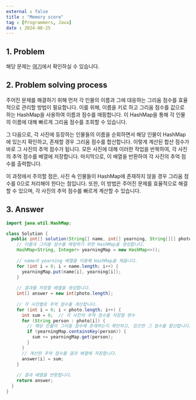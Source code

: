 ```yaml
---
external : false
title : "Memory score"
tag : [Programmers, Java]
date : 2024-08-25
---
```


## 1. Problem

해당 문제는 [여기](https://school.programmers.co.kr/learn/courses/30/lessons/176963)에서 확인하실 수 있습니다.

## 2. Problem solving process

주어진 문제를 해결하기 위해 먼저 각 인물의 이름과 그에 대응하는 그리움 점수를 효율적으로 관리할 방법이 필요합니다. 이를 위해, 이름을 키로 하고 그리움 점수를 값으로 하는 HashMap을 사용하여 이름과 점수를 매핑합니다. 이 HashMap을 통해 각 인물의 이름에 대해 빠르게 그리움 점수를 조회할 수 있습니다.

그 다음으로, 각 사진에 등장하는 인물들의 이름을 순회하면서 해당 인물이 HashMap에 있는지 확인하고, 존재할 경우 그리움 점수를 합산합니다. 이렇게 계산된 합산 점수가 바로 그 사진의 추억 점수가 됩니다. 모든 사진에 대해 이러한 작업을 반복하여, 각 사진의 추억 점수를 배열에 저장합니다. 마지막으로, 이 배열을 반환하여 각 사진의 추억 점수를 출력합니다.

이 과정에서 주의할 점은, 사진 속 인물들이 HashMap에 존재하지 않을 경우 그리움 점수를 0으로 처리해야 한다는 점입니다. 또한, 이 방법은 주어진 문제를 효율적으로 해결할 수 있으며, 각 사진의 추억 점수를 빠르게 계산할 수 있습니다.

## 3. Answer

```java
import java.util.HashMap;

class Solution {
  public int[] solution(String[] name, int[] yearning, String[][] photo) {
    // 이름과 그리움 점수를 매핑하기 위한 HashMap을 생성합니다.
    HashMap<String, Integer> yearningMap = new HashMap<>();
    
    // name과 yearning 배열을 이용해 HashMap을 채웁니다.
    for (int i = 0; i < name.length; i++) {
      yearningMap.put(name[i], yearning[i]);
    }
    
    // 결과를 저장할 배열을 생성합니다.
    int[] answer = new int[photo.length];
    
    // 각 사진별로 추억 점수를 계산합니다.
    for (int i = 0; i < photo.length; i++) {
      int sum = 0;  // 각 사진의 추억 점수를 저장할 변수
      for (String person : photo[i]) {
        // 해당 인물이 그리움 점수에 존재하는지 확인하고, 있으면 그 점수를 합산합니다.
        if (yearningMap.containsKey(person)) {
          sum += yearningMap.get(person);
        }
      }
      // 계산한 추억 점수를 결과 배열에 저장합니다.
      answer[i] = sum;
    }
    
    // 결과 배열을 반환합니다.
    return answer;
  }
}
```
